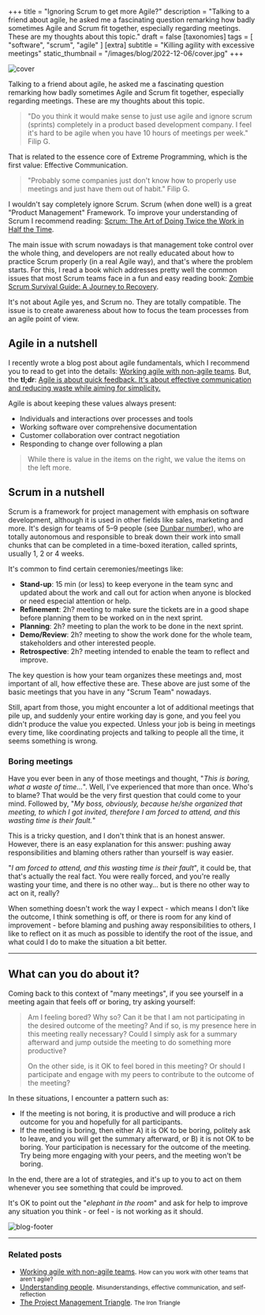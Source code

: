 +++
title = "Ignoring Scrum to get more Agile?"
description = "Talking to a friend about agile, he asked me a fascinating question remarking how badly sometimes Agile and Scrum fit together, especially regarding meetings. These are my thoughts about this topic."
draft = false
[taxonomies]
tags = [ "software", "scrum", "agile" ]
[extra]
subtitle = "Killing agility with excessive meetings"
static_thumbnail = "/images/blog/2022-12-06/cover.jpg"
+++

![cover](/images/blog/2022-12-06/cover.jpg)

Talking to a friend about agile, he asked me a fascinating question remarking how badly sometimes Agile and Scrum fit
together, especially regarding meetings. These are my thoughts about this topic.

<!-- more -->

> "Do you think it would make sense to just use agile and ignore scrum (sprints) completely in a product based
> development company. I feel it's hard to be agile when you have 10 hours of meetings per week." Filip G.

That is related to the essence core of Extreme Programming, which is the first value: Effective Communication.

> "Probably some companies just don't know how to properly use meetings and just have them out of habit." Filip G.

I wouldn't say completely ignore Scrum. Scrum (when done well) is a great "Product Management" Framework. To improve
your understanding of Scrum I recommend reading: [Scrum: The Art of Doing Twice the Work in Half the Time](/readings/scrum-doing-twice).

The main issue with scrum nowadays is that management toke control over the whole thing, and developers are not really
educated about how to practice Scrum properly (in a real Agile way), and that's where the problem starts. For this, I
read a book which addresses pretty well the common issues that most Scrum teams face in a fun and easy reading book:
[Zombie Scrum Survival Guide: A Journey to Recovery](/readings/zombie-scrum-survival-guide/).

It's not about Agile yes, and Scrum no. They are totally compatible. The issue is to create awareness about how to focus
the team processes from an agile point of view.

## Agile in a nutshell

I recently wrote a blog post about agile fundamentals, which I recommend you to read to get into the
details: [Working agile with non-agile teams](blog/working-agile-with-non-agile-teams/). But, the **tl;dr**:
<ins>Agile is about quick feedback. It's about effective communication and reducing waste while aiming for simplicity.</ins>

Agile is about keeping these values always present:

- Individuals and interactions over processes and tools
- Working software over comprehensive documentation
- Customer collaboration over contract negotiation
- Responding to change over following a plan

> While there is value in the items on the right, we value the items on the left more.

## Scrum in a nutshell

Scrum is a framework for project management with emphasis on software development, although it is used in other fields
like sales, marketing and more. It's design for teams of 5–9 people (see [Dunbar number](/blog/dunbar-number/)), who are
totally autonomous and responsible to break down their work into small chunks that can be completed in a time-boxed
iteration, called sprints, usually 1, 2 or 4 weeks.

It's common to find certain ceremonies/meetings like:

- **Stand-up**: 15 min (or less) to keep everyone in the team sync and updated about the work and call out for action when
  anyone is blocked or need especial attention or help.
- **Refinement**: 2h? meeting to make sure the tickets are in a good shape before planning them to be worked on in the next
  sprint.
- **Planning**: 2h? meeting to plan the work to be done in the next sprint.
- **Demo/Review**: 2h? meeting to show the work done for the whole team, stakeholders and other interested people.
- **Retrospective**: 2h? meeting intended to enable the team to reflect and improve.

The key question is how your team organizes these meetings and, most important of all, how effective these are. These
above are just some of the basic meetings that you have in any "Scrum Team" nowadays.

Still, apart from those, you might encounter a lot of additional meetings that pile up, and suddenly your entire working
day is gone, and you feel you didn't produce the value you expected. Unless your job is being in meetings every time,
like coordinating projects and talking to people all the time, it seems something is wrong.

### Boring meetings

Have you ever been in any of those meetings and thought, "_This is boring, what a waste of time..._". Well, I've
experienced that more than once. Who's to blame? That would be the very first question that could come to your mind. 
Followed by, "_My boss, obviously, because he/she organized that meeting, to which I got invited, therefore I am forced 
to attend, and this wasting time is their fault._"

This is a tricky question, and I don't think that is an honest answer. However, there is an easy explanation for this
answer: pushing away responsibilities and blaming others rather than yourself is way easier.

"_I am forced to attend, and this wasting time is their fault_", it could be, that that's actually the real fact.
You were really forced, and you're really wasting your time, and there is no other way… but is there no other way to
act on it, really?

When something doesn't work the way I expect - which means I don't like the outcome, I think something is off, or there
is room for any kind of improvement - before blaming and pushing away responsibilities to others, I like to reflect on
it as much as possible to identify the root of the issue, and what could I do to make the situation a bit better.

---

## What can you do about it?

Coming back to this context of "many meetings", if you see yourself in a meeting again that feels off or boring, try
asking yourself:

> Am I feeling bored? Why so? Can it be that I am not participating in the desired outcome of the meeting? And if so, is
> my presence here in this meeting really necessary? Could I simply ask for a summary afterward and jump outside the
> meeting to do something more productive?
> 
> On the other side, is it OK to feel bored in this meeting? Or should I participate and engage with my peers to
> contribute to the outcome of the meeting?

In these situations, I encounter a pattern such as:

- If the meeting is not boring, it is productive and will produce a rich outcome for you and hopefully for all
  participants.
- If the meeting is boring, then either A) it is OK to be boring, politely ask to leave, and you will get the summary
  afterward, or B) it is not OK to be boring. Your participation is necessary for the outcome of the meeting. Try being
  more engaging with your peers, and the meeting won't be boring.

In the end, there are a lot of strategies, and it's up to you to act on them whenever you see something that could be
improved.

It's OK to point out the "_elephant in the room_" and ask for help to improve any situation you think - or feel - is not
working as it should.

![blog-footer](/images/blog/2022-12-06/footer.jpg)

---

### Related posts

- [Working agile with non-agile teams](blog/working-agile-with-non-agile-teams/). <small>How can you work with other teams that aren't agile?</small>
- [Understanding people](/blog/understanding-people/). <small>Misunderstandings, effective communication, and self-reflection</small>
- [The Project Management Triangle](/blog/the-project-management-triangle/). <small>The Iron Triangle</small>
